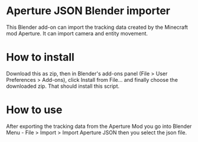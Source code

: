 # Aperture JSON Blender importer

This Blender add-on can import the tracking data created by the Minecraft mod Aperture.
It can import camera and entity movement.

# How to install
Download this as zip, then in Blender's add-ons panel (File > User Preferences > Add-ons), click Install from File... and finally choose the downloaded zip. That should install this script.

# How to use
After exporting the tracking data from the Aperture Mod you go into Blender Menu - File > Import > Import Aperture JSON then you select the json file.
